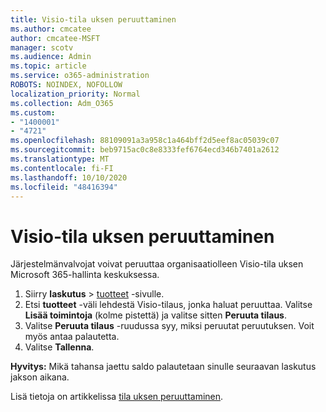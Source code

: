 ```yaml
---
title: Visio-tila uksen peruuttaminen
ms.author: cmcatee
author: cmcatee-MSFT
manager: scotv
ms.audience: Admin
ms.topic: article
ms.service: o365-administration
ROBOTS: NOINDEX, NOFOLLOW
localization_priority: Normal
ms.collection: Adm_O365
ms.custom:
- "1400001"
- "4721"
ms.openlocfilehash: 88109091a3a958c1a464bff2d5eef8ac05039c07
ms.sourcegitcommit: beb9715ac0c8e8333fef6764ecd346b7401a2612
ms.translationtype: MT
ms.contentlocale: fi-FI
ms.lasthandoff: 10/10/2020
ms.locfileid: "48416394"
---
```

# <a name="cancel-visio-subscription"></a>Visio-tila uksen peruuttaminen

Järjestelmänvalvojat voivat peruuttaa organisaatiolleen Visio-tila uksen Microsoft 365-hallinta keskuksessa.

1. Siirry **laskutus** \> [tuotteet](https://go.microsoft.com/fwlink/p/?linkid=842054) -sivulle.
2. Etsi **tuotteet** -väli lehdestä Visio-tilaus, jonka haluat peruuttaa. Valitse **Lisää toimintoja** (kolme pistettä) ja valitse sitten **Peruuta tilaus**.
3. Valitse **Peruuta tilaus** -ruudussa syy, miksi peruutat peruutuksen. Voit myös antaa palautetta.
4. Valitse **Tallenna**.

**Hyvitys:** Mikä tahansa jaettu saldo palautetaan sinulle seuraavan laskutus jakson aikana.

Lisä tietoja on artikkelissa [tila uksen peruuttaminen](https://docs.microsoft.com/microsoft-365/commerce/subscriptions/cancel-your-subscription).